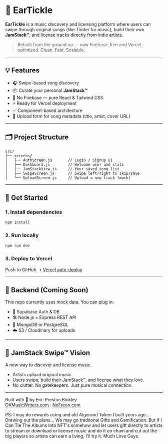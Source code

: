 # 🎵 EarTickle

**EarTickle** is a music discovery and licensing platform where users can swipe through original songs (like Tinder for music), build their own **JamStack™**, and license tracks directly from indie artists.

> Rebuilt from the ground up — now Firebase-free and Vercel-optimized. Clean. Fast. Scalable.

---

## 💡 Features

- 🎧 Swipe-based song discovery
- 📦 Curate your personal **JamStack™**
- 🚫 No Firebase — pure React & Tailwind CSS
- ⚡ Ready for Vercel deployment
- ✅ Component-based architecture
- 💾 Upload form for song metadata (title, artist, cover URL)

---

## 🗂️ Project Structure

```
src/
├── screens/
│   ├── AuthScreen.js       // Login / Signup UI
│   ├── Dashboard.js        // Welcome user and stats
│   ├── JamStackView.js     // Your saved song list
│   ├── SwipeScreen.js      // Swipe left/right to skip/save
│   └── UploadScreen.js     // Upload a new track (mock)
```

---

## 🚀 Get Started

### 1. Install dependencies

```bash
npm install
```

### 2. Run locally

```bash
npm run dev
```

### 3. Deploy to Vercel

Push to GitHub → [Vercel auto-deploy](https://vercel.com/docs/git/vercel-for-github)

---

## 🔌 Backend (Coming Soon)

This repo currently uses mock data. You can plug in:
- 🔐 Supabase Auth & DB
- 🛠️ Node.js + Express REST API
- 🔄 MongoDB or PostgreSQL
- ☁️ S3 / Cloudinary for uploads

---

## 👑 JamStack Swipe™ Vision

A new way to discover and license music.
- Artists upload original music.
- Users swipe, build their JamStack™, and license what they love.
- No clutter. No gatekeepers. Just pure musical connection.

---

Built with 💛 by Eric Preston Binkley  
[OKMusicWriters.com](https://okmusicwriters.com) · [NoFreon.com](https://eartickle.com)

PS: I may do rewards using and old Algorand Token I built years ago.... Drawing out the plans... We may go traditonal Gifts and Gamification. But If I Can Tie The Albums Into NFT's somehow and let users gift directly to artists to stream or download or license music and do it on chain and cut out the big players so artists can earn a living, I'll try it. Much Love Guys. 

